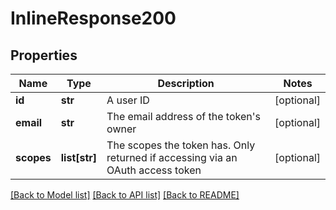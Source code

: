 # InlineResponse200

## Properties
Name | Type | Description | Notes
------------ | ------------- | ------------- | -------------
**id** | **str** | A user ID | [optional] 
**email** | **str** | The email address of the token&#x27;s owner | [optional] 
**scopes** | **list[str]** | The scopes the token has. Only returned if accessing via an OAuth access token | [optional] 

[[Back to Model list]](../README.md#documentation-for-models) [[Back to API list]](../README.md#documentation-for-api-endpoints) [[Back to README]](../README.md)

